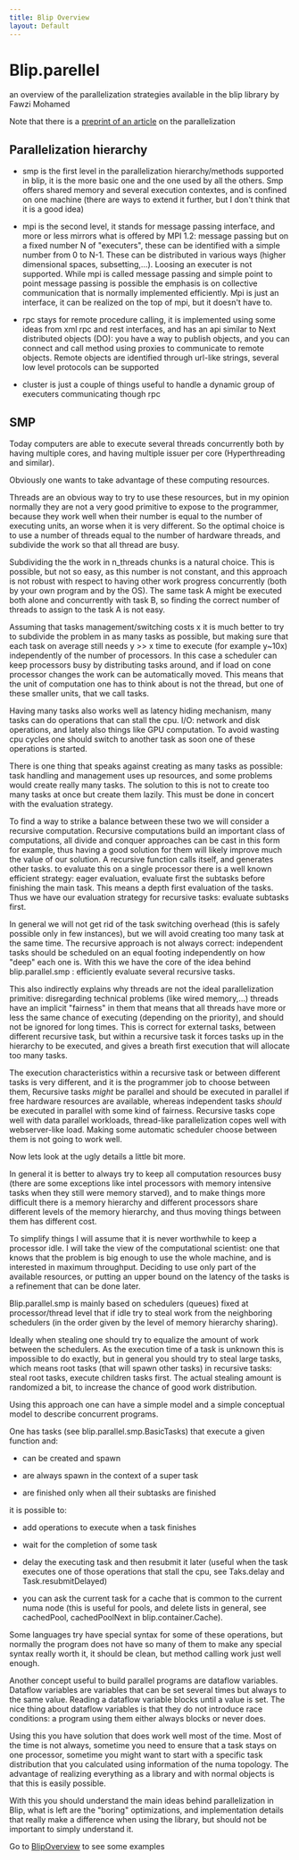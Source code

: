 ```yaml
---
title: Blip Overview
layout: Default
---
```

Blip.parellel
=============
an overview of the parallelization strategies available in the blip library
    by Fawzi Mohamed

Note that there is a [preprint of an article](https://github.com/fawzi/blip/raw/master/paraArt.pdf) on the parallelization

Parallelization hierarchy
-------------------------
 * smp is the first level in the parallelization hierarchy/methods supported in
   blip, it is the more basic one and the one used by all the others. Smp offers
   shared memory and several execution contextes, and is confined on one machine
   (there are ways to extend it further, but I don't think that it is a good
   idea)
 
 * mpi is the second level, it stands for message passing interface, and more or
   less mirrors what is offered by MPI 1.2: message passing but on a fixed number
   N of "executers", these can be identified with a simple number from 0 to N-1.
   These can be distributed in various ways (higher dimensional spaces,
   subsetting,...). Loosing an executer is not supported. While mpi is called
   message passing and simple point to point message passing is possible the
   emphasis is on collective communication that is normally implemented
   efficiently. Mpi is just an interface, it can be realized on the top of mpi,
   but it doesn't have to.
 
 * rpc stays for remote procedure calling, it is implemented using some ideas
   from xml rpc and rest interfaces, and has an api similar to Next distributed
   objects (DO): you have a way to publish objects, and you can connect and call
   method using proxies to communicate to remote objects. Remote objects are
   identified through url-like strings, several low level protocols can be
   supported
 
 * cluster is just a couple of things useful to handle a dynamic group of
   executers communicating though rpc

SMP
----
Today computers are able to execute several threads concurrently both by having
multiple cores, and having multiple issuer per core (Hyperthreading and
similar).

Obviously one wants to take advantage of these computing resources.

Threads are an obvious way to try to use these resources, but in my opinion
normally they are not a very good primitive to expose to the programmer, because
they work well when their number is equal to the number of executing units, an
worse when it is very different. So the optimal choice is to use a number of
threads equal to the number of hardware threads, and subdivide the work so that
all thread are busy.

Subdividing the the work in n_threads chunks is a natural choice. This is
possible, but not so easy, as this number is not constant, and this approach is
not robust with respect to having other work progress concurrently (both by your
own program and by the OS). The same task A might be executed both alone and
concurrently with task B, so finding the correct number of threads to assign to
the task A is not easy.

Assuming that tasks management/switching costs x it is much better to try to
subdivide the problem in as many tasks as possible, but making sure that each
task on average still needs y >> x time to execute (for example y~10x)
independently of the number of processors. In this case a scheduler can keep
processors busy by distributing tasks around, and if load on cone processor
changes the work can be automatically moved. This means that the unit of
computation one has to think about is not the thread, but one of these smaller
units, that we call tasks.

Having many tasks also works well as latency hiding mechanism, many tasks can do
operations that can stall the cpu. I/O: network and disk operations, and lately
also things like GPU computation. To avoid wasting cpu cycles one should switch
to another task as soon one of these operations is started.

There is one thing that speaks against creating as many tasks as possible: task
handling and management uses up resources, and some problems would create really
many tasks. The solution to this is not to create too many tasks at once but
create them lazily. This must be done in concert with the evaluation strategy.

To find a way to strike a balance between these two we will consider a recursive
computation. Recursive computations build an important class of computations,
all divide and conquer approaches can be cast in this form for example, thus
having a good solution for them will likely improve much the value of our
solution. A recursive function calls itself, and generates other tasks. to
evaluate this on a single processor there is a well known efficient strategy:
eager evaluation, evaluate first the subtasks before finishing the main task.
This means a depth first evaluation of the tasks. Thus we have our evaluation
strategy for recursive tasks: evaluate subtasks first.

In general we will not get rid of the task switching overhead (this is safely
possible only in few instances), but we will avoid creating too many task at the
same time. The recursive approach is not always correct: independent tasks
should be scheduled on an equal footing independently on how "deep" each one is.
With this we have the core of the idea behind blip.parallel.smp : efficiently
evaluate several recursive tasks.

This also indirectly explains why threads are not the ideal parallelization
primitive: disregarding technical problems (like wired memory,...) threads have
an implicit "fairness" in them that means that all threads have more or less
the same chance of executing (depending on the priority), and should not be
ignored for long times.
This is correct for external tasks, between different recursive task, but
within a recursive task it forces tasks up in the hierarchy to be executed,
and gives a breath first execution that will allocate too many tasks.

The execution characteristics within a recursive task or between different tasks
is very different, and it is the programmer job to choose between them,
Recursive tasks *might* be parallel and should be executed in parallel
if free hardware resources are available, whereas independent tasks *should*
be executed in parallel with some kind of fairness.
Recursive tasks cope well with data parallel workloads, thread-like parallelization
copes well with webserver-like load.
Making some automatic scheduler choose between them is not going to work well.

Now lets look at the ugly details a little bit more.

In general it is better to always try to keep all computation resources busy
(there are some exceptions like intel processors with memory intensive tasks
when they still were memory starved), and to make things more difficult there is
a memory hierarchy and different processors share different levels of the memory
hierarchy, and thus moving things between them has different cost.

To simplify things I will assume that it is never worthwhile to keep a processor
idle. I will take the view of the computational scientist: one that knows that
the problem is big enough to use the whole machine, and is interested in maximum
throughput. Deciding to use only part of the available resources, or putting an
upper bound on the latency of the tasks is a refinement that can be done later.

Blip.parallel.smp is mainly based on schedulers (queues) fixed at
processor/thread level that if idle try to steal work from the neighboring
schedulers (in the order given by the level of memory hierarchy sharing).

Ideally when stealing one should try to equalize the amount of work between the
schedulers. As the execution time of a task is unknown this is impossible to do
exactly, but in general you should try to steal large tasks, which means root
tasks (that will spawn other tasks) in recursive tasks: steal root tasks,
execute children tasks first. The actual stealing amount is randomized a bit, to
increase the chance of good work distribution.

Using this approach one can have a simple model and a simple conceptual model to
describe concurrent programs.

One has tasks (see blip.parallel.smp.BasicTasks) that execute a given function and:

 - can be created and spawn
 
 - are always spawn in the context of a super task
 
 - are finished only when all their subtasks are finished
 
 it is possible to:
 
 - add operations to execute when a task finishes
 
 - wait for the completion of some task
 
 - delay the executing task and then resubmit it later (useful when the task
   executes one of those operations that stall the cpu, see Taks.delay and
   Task.resubmitDelayed)
 
 - you can ask the current task for a cache that is common to the current numa
   node (this is useful for pools, and delete lists in general, see cachedPool,
   cachedPoolNext in blip.container.Cache).

Some languages try have special syntax for some of these operations, but
normally the program does not have so many of them to make any special syntax
really worth it, it should be clean, but method calling work just well enough.

Another concept useful to build parallel programs are dataflow variables.
Dataflow variables are variables that can be set several times but always to the
same value. Reading a dataflow variable blocks until a value is set. The nice
thing about dataflow variables is that they do not introduce race conditions: a
program using them either always blocks or never does.

Using this you have solution that does work well most of the time. Most of the
time is not always, sometime you need to ensure that a task stays on one
processor, sometime you might want to start with a specific task distribution
that you calculated using information of the numa topology. The advantage of
realizing everything as a library and with normal objects is that this is easily
possible.

With this you should understand the main ideas behind parallelization in Blip,
what is left are the "boring" optimizations, and implementation details that
really make a difference when using the library, but should not be important to
simply understand it.

Go to [BlipOverview](BlipOverview.html) to see some examples